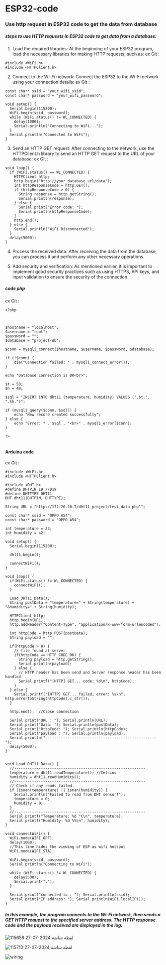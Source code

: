 # ESP32-code
### Use http request in ESP32 code to get the data from database
##### steps to use HTTP requests in ESP32 code to get data from a database:

 1. Load the required libraries:
At the beginning of your ESP32 program, load the necessary libraries for making HTTP requests, such as:
ex Git :
```
#include <WiFi.h>
#include <HTTPClient.h>
```
2. Connect to the Wi-Fi network:
Connect the ESP32 to the Wi-Fi network using your connection details:
ex Git :
```
const char* ssid = "your_wifi_ssid";
const char* password = "your_wifi_password";

void setup() {
  Serial.begin(115200);
  WiFi.begin(ssid, password);
  while (WiFi.status() != WL_CONNECTED) {
    delay(1000);
    Serial.println("Connecting to WiFi...");
  }
  Serial.println("Connected to WiFi");
}

```
3. Send an HTTP GET request:
After connecting to the network, use the HTTPClient.h library to send an HTTP GET request to the URL of your database:
ex Git :
```
void loop() {
  if (WiFi.status() == WL_CONNECTED) {
    HTTPClient http;
    http.begin("http://your_database_url/data");
    int httpResponseCode = http.GET();
    if (httpResponseCode > 0) {
      String response = http.getString();
      Serial.println(response);
    } else {
      Serial.print("Error code: ");
      Serial.println(httpResponseCode);
    }
    http.end();
  } else {
    Serial.println("WiFi Disconnected");
  }
  delay(5000);
}

```
4. Process the received data:
After receiving the data from the database, you can process it and perform any other necessary operations.

5. Add security and verification:
As mentioned earlier, it is important to implement good security practices such as using HTTPS, API keys, and input validation to ensure the security of the connection.



##### code php
ex Git :
```
<?php

 
 
$hostname = "localhost"; 
$username = "root"; 
$password = ""; 
$database = "project-db"; 

$conn = mysqli_connect($hostname, $username, $password, $database);

if (!$conn) { 
	die("Connection failed: " . mysqli_connect_error()); 
} 

echo "Database connection is OK<br>"; 

$t = 50;
$h = 40;

$sql = "INSERT INTO dht11 (temperature, humidity) VALUES (".$t.", ".$h.")"; 

if (mysqli_query($conn, $sql)) { 
	echo "New record created successfully"; 
} else { 
	echo "Error: " . $sql . "<br>" . mysqli_error($conn); 
}

?>


```
#### Arduinu code 


ex Git :
```
#include <WiFi.h>
#include <HTTPClient.h>

#include <DHT.h> 
#define DHTPIN 19 //D19 
#define DHTTYPE DHT11 
DHT dht11(DHTPIN, DHTTYPE); 

String URL = "http://172.20.10.7/dht11_project/test_data.php"";

const char* ssid = "OPPO A54"; 
const char* password = "OPPO A54"; 

int temperature = 23;
int humidity = 42;

void setup() {
  Serial.begin(115200);

  dht11.begin(); 
  
  connectWiFi();
}

void loop() {
  if(WiFi.status() != WL_CONNECTED) {
    connectWiFi();
  }

  Load_DHT11_Data();
  String postData = "temperature=" + String(temperature) + "&humidity=" + String(humidity);
  
  HTTPClient http;
  http.begin(URL);
  http.addHeader("Content-Type", "application/x-www-form-urlencoded");
  
  int httpCode = http.POST(postData);
  String payload = "";

  if(httpCode > 0) {
    // file found at server
    if(httpCode == HTTP_CODE_OK) {
      String payload = http.getString();
      Serial.println(payload);
    } else {
      // HTTP header has been send and Server response header has been handled
      Serial.printf("[HTTP] GET... code: %d\n", httpCode);
    }
  } else {
    Serial.printf("[HTTP] GET... failed, error: %s\n", http.errorToString(httpCode).c_str());
  }
  
  http.end();  //Close connection

  Serial.print("URL : "); Serial.println(URL); 
  Serial.print("Data: "); Serial.println(postData);
  Serial.print("httpCode: "); Serial.println(httpCode);
  Serial.print("payload : "); Serial.println(payload);
  Serial.println("--------------------------------------------------");
  delay(5000);
}


void Load_DHT11_Data() {
  //-----------------------------------------------------------
  temperature = dht11.readTemperature(); //Celsius
  humidity = dht11.readHumidity();
  //-----------------------------------------------------------
  // Check if any reads failed.
  if (isnan(temperature) || isnan(humidity)) {
    Serial.println("Failed to read from DHT sensor!");
    temperature = 0;
    humidity = 0;
  }
  //-----------------------------------------------------------
  Serial.printf("Temperature: %d °C\n", temperature);
  Serial.printf("Humidity: %d %%\n", humidity);
}

void connectWiFi() {
  WiFi.mode(WIFI_OFF);
  delay(1000);
  //This line hides the viewing of ESP as wifi hotspot
  WiFi.mode(WIFI_STA);
  
  WiFi.begin(ssid, password);
  Serial.println("Connecting to WiFi");
  
  while (WiFi.status() != WL_CONNECTED) {
    delay(500);
    Serial.print(".");
  }
    
  Serial.print("connected to : "); Serial.println(ssid);
  Serial.print("IP address: "); Serial.println(WiFi.localIP());
}
```
##### In this example, the program connects to the Wi-Fi network, then sends a GET HTTP request to the specified server address. The HTTP response code and the payload received are displayed in the log.

![لقطة شاشة 2024-07-27 115658](https://github.com/user-attachments/assets/54235b36-083d-43ec-a356-79ccdfad701a)


![لقطة شاشة 2024-07-27 115710](https://github.com/user-attachments/assets/0e329273-138e-4052-9cd3-8b8eaee62f34)


![wiring](https://github.com/user-attachments/assets/97ea93ba-17fb-4b1e-bb9f-7308d55b311f)
